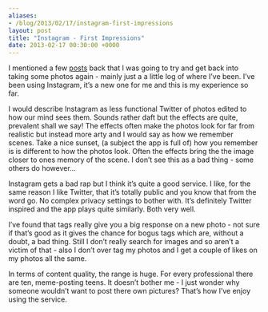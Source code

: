 ```yaml
---
aliases:
- /blog/2013/02/17/instagram-first-impressions
layout: post
title: "Instagram - First Impressions"
date: 2013-02-17 00:30:00 +0000
---
```

I mentioned a few [posts](/posts/2013/02/10/photos-revisited) back that I
was going to try and get back into taking some photos again - mainly just a a
little log of where I’ve been. I’ve been using Instagram, it’s a new one for me
and this is my experience so far.

I would describe Instagram as less functional Twitter of photos edited to how
our mind sees them. Sounds rather daft but the effects are quite, prevalent
shall we say! The effects often make the photos look for far from realistic but
instead more arty and I would say as how we remember scenes. Take a nice
sunset, (a subject the app is full of) how you remember is is different to how
the photos look. Often the effects bring the the image closer to ones memory of
the scene. I don’t see this as a bad thing - some others do however…

Instagram gets a bad rap but I think it’s quite a good service. I like, for the
same reason I like Twitter, that it’s totally public and you know that from the
word go. No complex privacy settings to bother with. It’s definitely Twitter
inspired and the app plays quite similarly. Both very well.

I’ve found that tags really give you a big response on a new photo - not sure
if that’s good as it gives the chance for bogus tags which are, without a
doubt, a bad thing. Still I don’t really search for images and so aren’t a
victim of that - also I don’t over tag my photos and I get a couple of likes
on my photos all the same.

In terms of content quality, the range is huge. For every professional there
are ten, meme-posting teens. It doesn’t bother me - I just wonder why someone
wouldn’t want to post there own pictures? That’s how I’ve enjoy using the
service.
